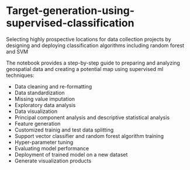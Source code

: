 # Target-generation-using-supervised-classification
Selecting highly prospective locations for data collection projects by designing and deploying classification algorithms including random forest and SVM

The notebook provides a step-by-step guide to preparing and analyzing geospatial data and creating a potential map using supervised ml techniques:

- Data cleaning and re-formatting
- Data standardization
- Missing value imputation
- Exploratory data analysis
- Data visualization
- Principal component analysis and descriptive statistical analysis
- Feature generation
- Customized trainig and test data splitting 
- Support vector classifier and random forest algorithm training
- Hyper-parameter tuning
- Evaluating model performance
- Deployment of trained model on a new dataset
- Generate visualization products
